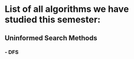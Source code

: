 # List of all algorithms we have studied this semester: #

## Uninformed Search Methods ##

### - DFS ##
